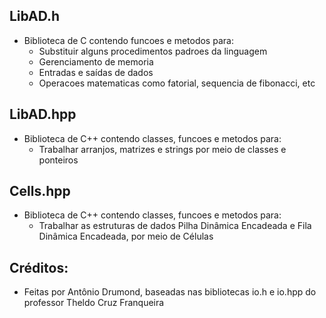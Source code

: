 ## LibAD.h
+ Biblioteca de C contendo funcoes e metodos para:
    + Substituir alguns procedimentos padroes da linguagem
    + Gerenciamento de memoria
    + Entradas e saídas de dados
    + Operacoes matematicas como fatorial, sequencia de fibonacci, etc
 
## LibAD.hpp
+ Biblioteca de C++ contendo classes, funcoes e metodos para:
    + Trabalhar arranjos, matrizes e strings por meio de classes e ponteiros

## Cells.hpp
+ Biblioteca de C++ contendo classes, funcoes e metodos para:
    + Trabalhar as estruturas de dados Pilha Dinâmica Encadeada e Fila Dinâmica Encadeada, por meio de Células


## Créditos:
+ Feitas por Antônio Drumond, baseadas nas bibliotecas io.h e io.hpp do professor Theldo Cruz Franqueira
